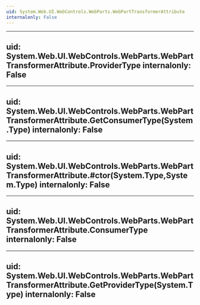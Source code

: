 ```yaml
---
uid: System.Web.UI.WebControls.WebParts.WebPartTransformerAttribute
internalonly: False
---
```


---
uid: System.Web.UI.WebControls.WebParts.WebPartTransformerAttribute.ProviderType
internalonly: False
---

---
uid: System.Web.UI.WebControls.WebParts.WebPartTransformerAttribute.GetConsumerType(System.Type)
internalonly: False
---

---
uid: System.Web.UI.WebControls.WebParts.WebPartTransformerAttribute.#ctor(System.Type,System.Type)
internalonly: False
---

---
uid: System.Web.UI.WebControls.WebParts.WebPartTransformerAttribute.ConsumerType
internalonly: False
---

---
uid: System.Web.UI.WebControls.WebParts.WebPartTransformerAttribute.GetProviderType(System.Type)
internalonly: False
---
